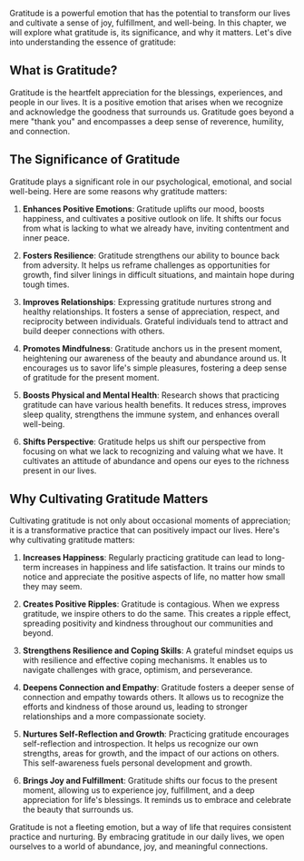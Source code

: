 
Gratitude is a powerful emotion that has the potential to transform our lives and cultivate a sense of joy, fulfillment, and well-being. In this chapter, we will explore what gratitude is, its significance, and why it matters. Let's dive into understanding the essence of gratitude:

**What is Gratitude?**
----------------------

Gratitude is the heartfelt appreciation for the blessings, experiences, and people in our lives. It is a positive emotion that arises when we recognize and acknowledge the goodness that surrounds us. Gratitude goes beyond a mere "thank you" and encompasses a deep sense of reverence, humility, and connection.

**The Significance of Gratitude**
---------------------------------

Gratitude plays a significant role in our psychological, emotional, and social well-being. Here are some reasons why gratitude matters:

1. **Enhances Positive Emotions**: Gratitude uplifts our mood, boosts happiness, and cultivates a positive outlook on life. It shifts our focus from what is lacking to what we already have, inviting contentment and inner peace.

2. **Fosters Resilience**: Gratitude strengthens our ability to bounce back from adversity. It helps us reframe challenges as opportunities for growth, find silver linings in difficult situations, and maintain hope during tough times.

3. **Improves Relationships**: Expressing gratitude nurtures strong and healthy relationships. It fosters a sense of appreciation, respect, and reciprocity between individuals. Grateful individuals tend to attract and build deeper connections with others.

4. **Promotes Mindfulness**: Gratitude anchors us in the present moment, heightening our awareness of the beauty and abundance around us. It encourages us to savor life's simple pleasures, fostering a deep sense of gratitude for the present moment.

5. **Boosts Physical and Mental Health**: Research shows that practicing gratitude can have various health benefits. It reduces stress, improves sleep quality, strengthens the immune system, and enhances overall well-being.

6. **Shifts Perspective**: Gratitude helps us shift our perspective from focusing on what we lack to recognizing and valuing what we have. It cultivates an attitude of abundance and opens our eyes to the richness present in our lives.

**Why Cultivating Gratitude Matters**
-------------------------------------

Cultivating gratitude is not only about occasional moments of appreciation; it is a transformative practice that can positively impact our lives. Here's why cultivating gratitude matters:

1. **Increases Happiness**: Regularly practicing gratitude can lead to long-term increases in happiness and life satisfaction. It trains our minds to notice and appreciate the positive aspects of life, no matter how small they may seem.

2. **Creates Positive Ripples**: Gratitude is contagious. When we express gratitude, we inspire others to do the same. This creates a ripple effect, spreading positivity and kindness throughout our communities and beyond.

3. **Strengthens Resilience and Coping Skills**: A grateful mindset equips us with resilience and effective coping mechanisms. It enables us to navigate challenges with grace, optimism, and perseverance.

4. **Deepens Connection and Empathy**: Gratitude fosters a deeper sense of connection and empathy towards others. It allows us to recognize the efforts and kindness of those around us, leading to stronger relationships and a more compassionate society.

5. **Nurtures Self-Reflection and Growth**: Practicing gratitude encourages self-reflection and introspection. It helps us recognize our own strengths, areas for growth, and the impact of our actions on others. This self-awareness fuels personal development and growth.

6. **Brings Joy and Fulfillment**: Gratitude shifts our focus to the present moment, allowing us to experience joy, fulfillment, and a deep appreciation for life's blessings. It reminds us to embrace and celebrate the beauty that surrounds us.

Gratitude is not a fleeting emotion, but a way of life that requires consistent practice and nurturing. By embracing gratitude in our daily lives, we open ourselves to a world of abundance, joy, and meaningful connections.
